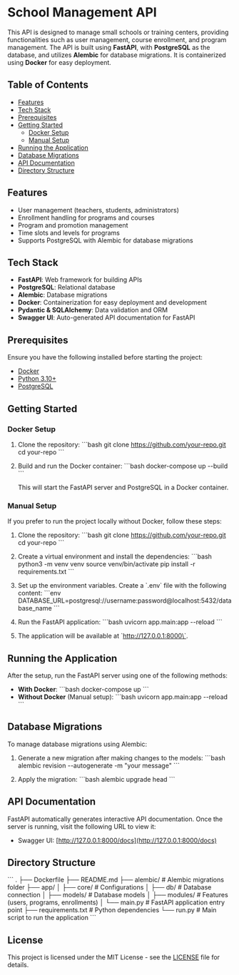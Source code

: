 # School Management API

This API is designed to manage small schools or training centers, providing functionalities such as user management,
course enrollment, and program management. The API is built using **FastAPI**, with **PostgreSQL** as the database, and
utilizes **Alembic** for database migrations. It is containerized using **Docker** for easy deployment.

## Table of Contents

- [Features](#features)
- [Tech Stack](#tech-stack)
- [Prerequisites](#prerequisites)
- [Getting Started](#getting-started)
  - [Docker Setup](#docker-setup)
  - [Manual Setup](#manual-setup)
- [Running the Application](#running-the-application)
- [Database Migrations](#database-migrations)
- [API Documentation](#api-documentation)
- [Directory Structure](#directory-structure)

## Features

- User management (teachers, students, administrators)
- Enrollment handling for programs and courses
- Program and promotion management
- Time slots and levels for programs
- Supports PostgreSQL with Alembic for database migrations

## Tech Stack

- **FastAPI**: Web framework for building APIs
- **PostgreSQL**: Relational database
- **Alembic**: Database migrations
- **Docker**: Containerization for easy deployment and development
- **Pydantic & SQLAlchemy**: Data validation and ORM
- **Swagger UI**: Auto-generated API documentation for FastAPI

## Prerequisites

Ensure you have the following installed before starting the project:

- [Docker](https://docs.docker.com/get-docker/)
- [Python 3.10+](https://www.python.org/downloads/)
- [PostgreSQL](https://www.postgresql.org/download/)

## Getting Started

### Docker Setup

1. Clone the repository: \`\`\`bash git clone https://github.com/your-repo.git cd your-repo \`\`\`

2. Build and run the Docker container: \`\`\`bash docker-compose up --build \`\`\`

   This will start the FastAPI server and PostgreSQL in a Docker container.

### Manual Setup

If you prefer to run the project locally without Docker, follow these steps:

1. Clone the repository: \`\`\`bash git clone https://github.com/your-repo.git cd your-repo \`\`\`

2. Create a virtual environment and install the dependencies: \`\`\`bash python3 -m venv venv source venv/bin/activate
   pip install -r requirements.txt \`\`\`

3. Set up the environment variables. Create a \`.env\` file with the following content: \`\`\`env
   DATABASE_URL=postgresql://username:password@localhost:5432/database_name \`\`\`

4. Run the FastAPI application: \`\`\`bash uvicorn app.main:app --reload \`\`\`

5. The application will be available at \`http://127.0.0.1:8000\`.

## Running the Application

After the setup, run the FastAPI server using one of the following methods:

- **With Docker**: \`\`\`bash docker-compose up \`\`\`
- **Without Docker** (Manual setup): \`\`\`bash uvicorn app.main:app --reload \`\`\`

## Database Migrations

To manage database migrations using Alembic:

1. Generate a new migration after making changes to the models: \`\`\`bash alembic revision --autogenerate -m "your
   message" \`\`\`

2. Apply the migration: \`\`\`bash alembic upgrade head \`\`\`

## API Documentation

FastAPI automatically generates interactive API documentation. Once the server is running, visit the following URL to
view it:

- Swagger UI: [http://127.0.0.1:8000/docs](http://127.0.0.1:8000/docs)

## Directory Structure

\`\`\`
.
├── Dockerfile
├── README.md
├── alembic/               # Alembic migrations folder
├── app/
│   ├── core/              # Configurations
│   ├── db/                # Database connection
│   ├── models/            # Database models
│   ├── modules/           # Features (users, programs, enrollments)
│   └── main.py            # FastAPI application entry point
├── requirements.txt       # Python dependencies
└── run.py                 # Main script to run the application
\`\`\`

## License

This project is licensed under the MIT License - see the [LICENSE](LICENSE) file for details.

